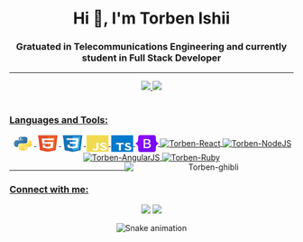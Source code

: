 <h1 align="center">Hi 👋, I'm Torben Ishii</h1>
<h3 align="center">Gratuated in Telecommunications Engineering and currently student in Full Stack Developer</h3>

<hr/>

 <center>

 <div>
  <tr>
  <a href="https://github.com/torbenish">
  <img height="170em" src="https://github-readme-stats.vercel.app/api?username=torbenish&show_icons=true&theme=github_dark&include_all_commits=true&count_private=true"/>
  <img height="170em" src="https://github-readme-stats.vercel.app/api/top-langs/?username=torbenish&layout=compact&langs_count=8&theme=github_dark"/>
  </tr>
</div>
 
<div style="display: inline_block"><br>
  <h3 align="left">Languages and Tools:</h3>
  <img align="center" alt="Torben-Python" height="30" width="40" src="https://raw.githubusercontent.com/devicons/devicon/master/icons/python/python-original.svg">
  <img align="center" alt="Torben-HTML" height="30" width="40" src="https://raw.githubusercontent.com/devicons/devicon/master/icons/html5/html5-original.svg">
  <img align="center" alt="Torben-CSS" height="30" width="40" src="https://raw.githubusercontent.com/devicons/devicon/master/icons/css3/css3-original.svg">
  <img align="center" alt="Torben-Js" height="30" width="40" src="https://raw.githubusercontent.com/devicons/devicon/master/icons/javascript/javascript-plain.svg">
  <img align="center" alt="Torben-Typescript" height="30" width="40" src="https://raw.githubusercontent.com/devicons/devicon/master/icons/typescript/typescript-original.svg">
 <img align="center" alt="Torben-Bootstrap" height="30" width="40" src="https://raw.githubusercontent.com/devicons/devicon/master/icons/bootstrap/bootstrap-original.svg">
 <img align="center" alt="Torben-React" height="30" width="40" src="https://cdn.jsdelivr.net/gh/devicons/devicon/icons/react/react-original.svg">
 <img align="center" alt="Torben-NodeJS" height="30" width="40" src="https://cdn.jsdelivr.net/gh/devicons/devicon/icons/nodejs/nodejs-original.svg" />
 <img align="center" alt="Torben-AngularJS" height="30" width="40" src="https://cdn.jsdelivr.net/gh/devicons/devicon/icons/angularjs/angularjs-original.svg" />
 <img align="center" alt="Torben-Ruby" height="30" width="40" src="https://cdn.jsdelivr.net/gh/devicons/devicon/icons/ruby/ruby-original.svg" />
 <img align="right" img width="300rem" alt="Torben-ghibli" src="https://media2.giphy.com/media/b07clVdSOQcSY/giphy.gif">
 <br>
</div>

<hr/>
 
<div> 
  <h3 align="left">Connect with me:</h3>
  <a href = "mailto:torben.ishii@gmail.com"><img src="https://img.shields.io/badge/Gmail-D14836?style=for-the-badge&logo=gmail&logoColor=white" /></a>
  <a href="https://www.linkedin.com/in/torbenishii/" target="_blank"><img src="https://img.shields.io/badge/-LinkedIn-%230077B5?style=for-the-badge&logo=linkedin&logoColor=white" target="_blank"></a> 
 
  ![Snake animation](https://github.com/torbenish/torbenish/blob/output/github-contribution-grid-snake.svg)
 
</div>
  
  </center>

